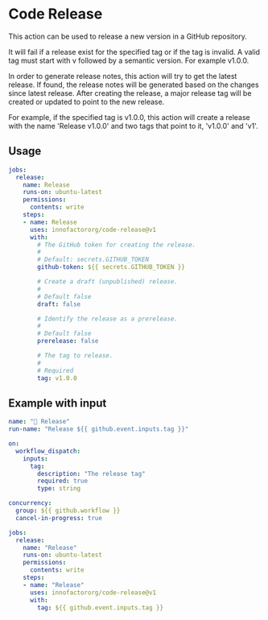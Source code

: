 # Code Release

This action can be used to release a new version in a GitHub repository.

It will fail if a release exist for the specified tag or if the tag is
invalid. A valid tag must start with v followed by a semantic version.
For example v1.0.0.

In order to generate release notes, this action will try to get the
latest release. If found, the release notes will be generated based on
the changes since latest release. After creating the release, a major
release tag will be created or updated to point to the new release.

For example, if the specified tag is v1.0.0, this action will create a
release with the name 'Release v1.0.0' and two tags that point to it,
'v1.0.0' and 'v1'.

## Usage

<!-- start usage -->
```yaml
jobs:
  release:
    name: Release
    runs-on: ubuntu-latest
    permissions:
      contents: write
    steps:
    - name: Release
      uses: innofactororg/code-release@v1
      with:
        # The GitHub token for creating the release.
        #
        # Default: secrets.GITHUB_TOKEN
        github-token: ${{ secrets.GITHUB_TOKEN }}

        # Create a draft (unpublished) release.
        #
        # Default false
        draft: false

        # Identify the release as a prerelease.
        #
        # Default false
        prerelease: false

        # The tag to release.
        #
        # Required
        tag: v1.0.0
```

## Example with input

```yaml
name: "🎉 Release"
run-name: "Release ${{ github.event.inputs.tag }}"

on:
  workflow_dispatch:
    inputs:
      tag:
        description: "The release tag"
        required: true
        type: string

concurrency:
  group: ${{ github.workflow }}
  cancel-in-progress: true

jobs:
  release:
    name: "Release"
    runs-on: ubuntu-latest
    permissions:
      contents: write
    steps:
    - name: "Release"
      uses: innofactororg/code-release@v1
      with:
        tag: ${{ github.event.inputs.tag }}
```

